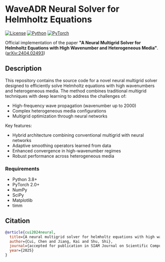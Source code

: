 # WaveADR Neural Solver for Helmholtz Equations

[![License](https://img.shields.io/badge/License-MIT-blue.svg)](LICENSE)
[![Python](https://img.shields.io/badge/Python-3.8%2B-blue.svg)](https://www.python.org/)
[![PyTorch](https://img.shields.io/badge/PyTorch-2.0%2B-orange.svg)](https://pytorch.org/)

Official implementation of the paper **"A Neural Multigrid Solver for Helmholtz Equations with High Wavenumber and Heterogeneous Media"**.([arXiv:2404.02493](https://arxiv.org/abs/2404.02493))

## Description

This repository contains the source code for a novel neural multigrid solver designed to efficiently solve Helmholtz equations with high wavenumbers and heterogeneous media. The method combines traditional multigrid techniques with deep learning to address the challenges of:

- High-frequency wave propagation (wavenumber up to 2000)
- Complex heterogeneous media configurations
- Multigrid optimization through neural networks

Key features:
- Hybrid architecture combining conventional multigrid with neural networks
- Adaptive smoothing operators learned from data
- Enhanced convergence in high-wavenumber regimes
- Robust performance across heterogeneous media



### Requirements
- Python 3.8+
- PyTorch 2.0+
- NumPy
- SciPy
- Matplotlib
- timm

## Citation

```bibtex
@article{cui2024neural,
  title={A neural multigrid solver for helmholtz equations with high wavenumber and heterogeneous media},
  author={Cui, Chen and Jiang, Kai and Shu, Shi},
  journal={accepted for publication in SIAM Journal on Scientific Computing},
  year={2025}
}
```



